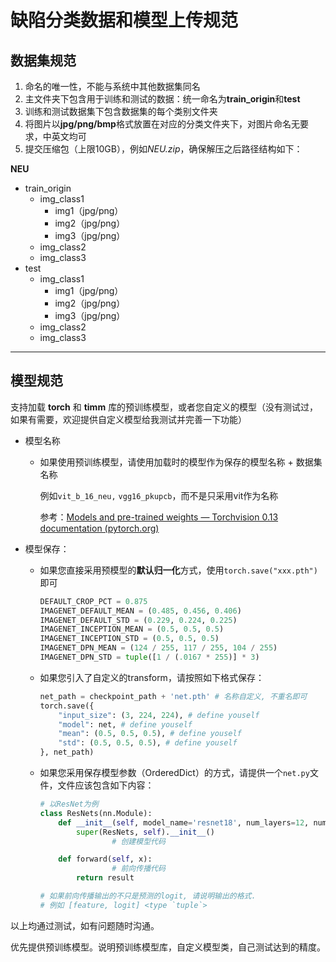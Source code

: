 # 缺陷分类数据和模型上传规范

## 数据集规范

1. 命名的唯一性，不能与系统中其他数据集同名
2. 主文件夹下包含用于训练和测试的数据：统一命名为**train_origin**和**test**
3. 训练和测试数据集下包含数据集的每个类别文件夹
4. 将图片以**jpg/png/bmp**格式放置在对应的分类文件夹下，对图片命名无要求，中英文均可
5. 提交压缩包（上限10GB），例如*NEU.zip*，确保解压之后路径结构如下：

**NEU**

- train_origin
  - img_class1
    - img1（jpg/png）
    - img2（jpg/png）
    - img3（jpg/png）
  - img_class2
  - img_class3
- test
  - img_class1
    - img1（jpg/png）
    - img2（jpg/png）
    - img3（jpg/png）
  - img_class2
  - img_class3

------

## 模型规范

支持加载 **torch** 和 **timm** 库的预训练模型，或者您自定义的模型（没有测试过，如果有需要，欢迎提供自定义模型给我测试并完善一下功能）

- 模型名称

  - 如果使用预训练模型，请使用加载时的模型作为保存的模型名称 + 数据集名称

    例如`vit_b_16_neu,` `vgg16_pkupcb`，而不是只采用vit作为名称

    参考：[Models and pre-trained weights — Torchvision 0.13 documentation (pytorch.org)](https://pytorch.org/vision/stable/models.html)

- 模型保存：

  - 如果您直接采用预模型的**默认归一化**方式，使用`torch.save("xxx.pth")`即可

    ```python
    DEFAULT_CROP_PCT = 0.875
    IMAGENET_DEFAULT_MEAN = (0.485, 0.456, 0.406)
    IMAGENET_DEFAULT_STD = (0.229, 0.224, 0.225)
    IMAGENET_INCEPTION_MEAN = (0.5, 0.5, 0.5)
    IMAGENET_INCEPTION_STD = (0.5, 0.5, 0.5)
    IMAGENET_DPN_MEAN = (124 / 255, 117 / 255, 104 / 255)
    IMAGENET_DPN_STD = tuple([1 / (.0167 * 255)] * 3)
    ```

  - 如果您引入了自定义的transform，请按照如下格式保存：

    ```python
    net_path = checkpoint_path + 'net.pth' # 名称自定义, 不重名即可
    torch.save({
        "input_size": (3, 224, 224), # define youself
        "model": net, # define youself
        "mean": (0.5, 0.5, 0.5), # define youself
        "std": (0.5, 0.5, 0.5), # define youself
    }, net_path)
    ```

  - 如果您采用保存模型参数（OrderedDict）的方式，请提供一个`net.py`文件，文件应该包含如下内容：

    ```python
    # 以ResNet为例
    class ResNets(nn.Module):
        def __init__(self, model_name='resnet18', num_layers=12, num_classes=5, feature_extract=False, use_pretrained=True):
            super(ResNets, self).__init__()
    				# 创建模型代码
    
        def forward(self, x):
    				# 前向传播代码
            return result
    
    # 如果前向传播输出的不只是预测的logit, 请说明输出的格式.
    # 例如 [feature, logit] <type `tuple`>
    ```

以上均通过测试，如有问题随时沟通。

优先提供预训练模型。说明预训练模型库，自定义模型类，自己测试达到的精度。

